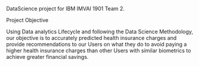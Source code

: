DataScience project for IBM IMVAI 1901 Team 2.

Project Objective

Using Data analytics Lifecycle and following the Data Science Methodology, our objective is to accurately predicted health insurance charges and provide recommendations to our Users on what they do to avoid paying a higher health insurance charges than other Users with similar biometrics to achieve greater financial savings.
